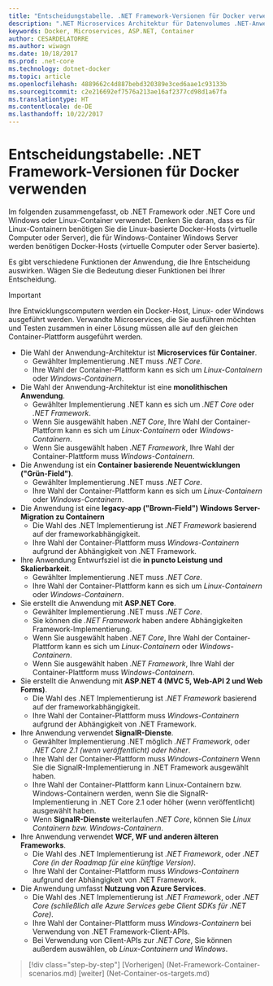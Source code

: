 ```yaml
---
title: "Entscheidungstabelle. .NET Framework-Versionen für Docker verwenden"
description: ".NET Microservices Architektur für Datenvolumes .NET-Anwendungen | Entscheidungstabelle, die .NET Framework-Versionen für Docker verwenden"
keywords: Docker, Microservices, ASP.NET, Container
author: CESARDELATORRE
ms.author: wiwagn
ms.date: 10/18/2017
ms.prod: .net-core
ms.technology: dotnet-docker
ms.topic: article
ms.openlocfilehash: 4889662c4d887bebd320389e3ced6aae1c93133b
ms.sourcegitcommit: c2e216692ef7576a213ae16af2377cd98d1a67fa
ms.translationtype: HT
ms.contentlocale: de-DE
ms.lasthandoff: 10/22/2017
---
```

# <a name="decision-table-net-frameworks-to-use-for-docker"></a>Entscheidungstabelle: .NET Framework-Versionen für Docker verwenden

Im folgenden zusammengefasst, ob .NET Framework oder .NET Core und Windows oder Linux-Container verwendet. Denken Sie daran, dass es für Linux-Containern benötigen Sie die Linux-basierte Docker-Hosts (virtuelle Computer oder Server), die für Windows-Container Windows Server werden benötigen Docker-Hosts (virtuelle Computer oder Server basierte).

Es gibt verschiedene Funktionen der Anwendung, die Ihre Entscheidung auswirken. Wägen Sie die Bedeutung dieser Funktionen bei Ihrer Entscheidung.

> [!IMPORTANT]
> Ihre Entwicklungscomputern werden ein Docker-Host, Linux- oder Windows ausgeführt werden. Verwandte Microservices, die Sie ausführen möchten und Testen zusammen in einer Lösung müssen alle auf den gleichen Container-Plattform ausgeführt werden.

* Die Wahl der Anwendung-Architektur ist **Microservices für Container**.
    - Gewählter Implementierung .NET muss *.NET Core*.
    - Ihre Wahl der Container-Plattform kann es sich um *Linux-Containern* oder *Windows-Containern*.
* Die Wahl der Anwendung-Architektur ist eine **monolithischen Anwendung**.
    - Gewählter Implementierung .NET kann es sich um *.NET Core* oder *.NET Framework*.
    - Wenn Sie ausgewählt haben *.NET Core*, Ihre Wahl der Container-Plattform kann es sich um *Linux-Containern* oder *Windows-Containern*.
    - Wenn Sie ausgewählt haben *.NET Framework*, Ihre Wahl der Container-Plattform muss *Windows-Containern*.
* Die Anwendung ist ein **Container basierende Neuentwicklungen ("Grün-Field")**.
    - Gewählter Implementierung .NET muss *.NET Core*.
    - Ihre Wahl der Container-Plattform kann es sich um *Linux-Containern* oder *Windows-Containern*.
* Die Anwendung ist eine **legacy-app ("Brown-Field") Windows Server-Migration zu Containern**
    - Die Wahl des .NET Implementierung ist *.NET Framework* basierend auf der frameworkabhängigkeit.
    - Ihre Wahl der Container-Plattform muss *Windows-Containern* aufgrund der Abhängigkeit von .NET Framework.
* Ihre Anwendung Entwurfsziel ist die **in puncto Leistung und Skalierbarkeit**.
    - Gewählter Implementierung .NET muss *.NET Core*.
    - Ihre Wahl der Container-Plattform kann es sich um *Linux-Containern* oder *Windows-Containern*.
* Sie erstellt die Anwendung mit **ASP.NET Core**.
    - Gewählter Implementierung .NET muss *.NET Core*.
    - Sie können die *.NET Framework* haben andere Abhängigkeiten Framework-Implementierung.
    - Wenn Sie ausgewählt haben *.NET Core*, Ihre Wahl der Container-Plattform kann es sich um *Linux-Containern* oder *Windows-Containern*.
    - Wenn Sie ausgewählt haben *.NET Framework*, Ihre Wahl der Container-Plattform muss *Windows-Containern*.
* Sie erstellt die Anwendung mit **ASP.NET 4 (MVC 5, Web-API 2 und Web Forms)**.
    - Die Wahl des .NET Implementierung ist *.NET Framework* basierend auf der frameworkabhängigkeit.
    - Ihre Wahl der Container-Plattform muss *Windows-Containern* aufgrund der Abhängigkeit von .NET Framework.
* Ihre Anwendung verwendet **SignalR-Dienste**.
    - Gewählter Implementierung .NET möglich *.NET Framework*, oder *.NET Core 2.1 (wenn veröffentlicht) oder höher*.
    - Ihre Wahl der Container-Plattform muss *Windows-Containern* Wenn Sie die SignalR-Implementierung in .NET Framework ausgewählt haben.
    - Ihre Wahl der Container-Plattform kann Linux-Containern bzw. Windows-Containern werden, wenn Sie die SignalR-Implementierung in .NET Core 2.1 oder höher (wenn veröffentlicht) ausgewählt haben.  
    - Wenn **SignalR-Dienste** weiterlaufen *.NET Core*, können Sie *Linux Containern bzw. Windows-Containern*.
* Ihre Anwendung verwendet **WCF, WF und anderen älteren Frameworks**.
    - Die Wahl des .NET Implementierung ist *.NET Framework*, oder *.NET Core (in der Roadmap für eine künftige Version)*.
    - Ihre Wahl der Container-Plattform muss *Windows-Containern* aufgrund der Abhängigkeit von .NET Framework.
* Die Anwendung umfasst **Nutzung von Azure Services**.
    - Die Wahl des .NET Implementierung ist *.NET Framework*, oder *.NET Core (schließlich alle Azure Services gebe Client SDKs für .NET Core)*.
    - Ihre Wahl der Container-Plattform muss *Windows-Containern* bei Verwendung von .NET Framework-Client-APIs.
    - Bei Verwendung von Client-APIs zur *.NET Core*, Sie können außerdem auswählen, ob *Linux-Containern und Windows*.

>[!div class="step-by-step"]
[Vorherigen] (Net-Framework-Container-scenarios.md) [weiter] (Net-Container-os-targets.md)
